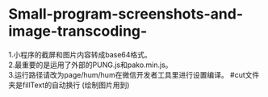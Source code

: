 # Small-program-screenshots-and-image-transcoding-
1.小程序的截屏和图片内容转成base64格式。<br/>
2.最重要的是运用了外部的PUNG.js和pako.min.js。<br/>
3.运行路径请改为page/hum/hum在微信开发者工具里进行设置编译。
#cut文件夹是fillText的自动换行
(绘制图片用到)
